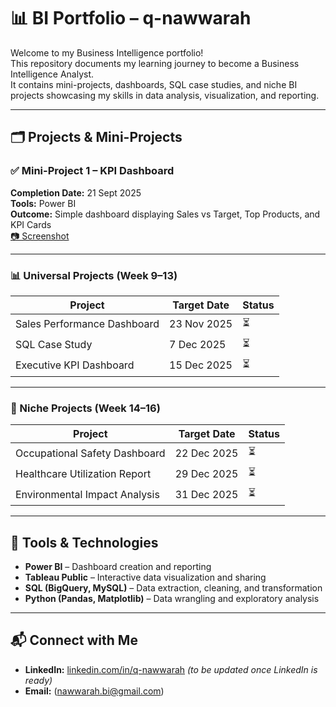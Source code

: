 # 📊 BI Portfolio – q-nawwarah

Welcome to my Business Intelligence portfolio!  
This repository documents my learning journey to become a Business Intelligence Analyst.  
It contains mini-projects, dashboards, SQL case studies, and niche BI projects showcasing my skills in data analysis, visualization, and reporting.

---

## 🗂 Projects & Mini-Projects

### ✅ Mini-Project 1 – KPI Dashboard
**Completion Date:** 21 Sept 2025  
**Tools:** Power BI  
**Outcome:** Simple dashboard displaying Sales vs Target, Top Products, and KPI Cards  
[📷 Screenshot](link-will-be-added)

---

### 📊 Universal Projects (Week 9–13)
| Project | Target Date | Status |
|--------|-------------|--------|
| Sales Performance Dashboard | 23 Nov 2025 | ⏳ |
| SQL Case Study | 7 Dec 2025 | ⏳ |
| Executive KPI Dashboard | 15 Dec 2025 | ⏳ |

---

### 🌱 Niche Projects (Week 14–16)
| Project | Target Date | Status |
|--------|-------------|--------|
| Occupational Safety Dashboard | 22 Dec 2025 | ⏳ |
| Healthcare Utilization Report | 29 Dec 2025 | ⏳ |
| Environmental Impact Analysis | 31 Dec 2025 | ⏳ |

---

## 🧰 Tools & Technologies
- **Power BI** – Dashboard creation and reporting  
- **Tableau Public** – Interactive data visualization and sharing  
- **SQL (BigQuery, MySQL)** – Data extraction, cleaning, and transformation  
- **Python (Pandas, Matplotlib)** – Data wrangling and exploratory analysis  

---

## 📬 Connect with Me
- **LinkedIn:** [linkedin.com/in/q-nawwarah](https://linkedin.com) *(to be updated once LinkedIn is ready)*  
- **Email:** (nawwarah.bi@gmail.com)

